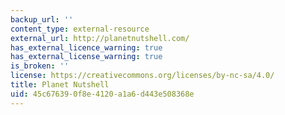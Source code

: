 ```yaml
---
backup_url: ''
content_type: external-resource
external_url: http://planetnutshell.com/
has_external_licence_warning: true
has_external_license_warning: true
is_broken: ''
license: https://creativecommons.org/licenses/by-nc-sa/4.0/
title: Planet Nutshell
uid: 45c67639-0f8e-4120-a1a6-d443e508368e
---
```

